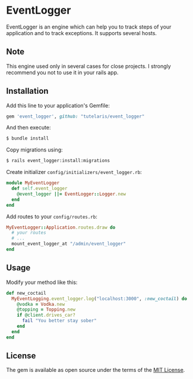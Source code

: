 # EventLogger
EventLogger is an engine which can help you to track steps of your application and to track exceptions. It supports several hosts.

## Note
This engine used only in several cases for close projects. I strongly recommend you not to use it in your rails app.

## Installation
Add this line to your application's Gemfile:

```ruby
gem 'event_logger', github: "tutelaris/event_logger"
```

And then execute:
```bash
$ bundle install
```
Copy migrations using:
```bash
$ rails event_logger:install:migrations
```

Create initializer `config/initializers/event_logger.rb`:
```ruby
module MyEventLogger
  def self.event_logger
    @event_logger ||= EventLogger::Logger.new
  end
end
```

Add routes to your `config/routes.rb`:
```ruby
MyEventLogger::Application.routes.draw do
  # your routes
  # ...
  mount_event_logger_at "/admin/event_logger"
end
```

## Usage
Modify your method like this:
```ruby
def new_coctail
  MyEventLogging.event_logger.log("localhost:3000", :new_coctail) do
    @vodka = Vodka.new
    @topping = Topping.new
    if @client.drives_car?
      fail "You better stay sober"
    end
  end
end
```

## License
The gem is available as open source under the terms of the [MIT License](https://opensource.org/licenses/MIT).
